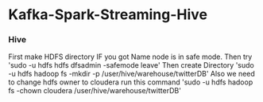 # Kafka-Spark-Streaming-Hive



### Hive 

First make HDFS directory 
IF you got Name node is in safe mode. Then try  'sudo -u hdfs hdfs dfsadmin -safemode leave'
Then create Directory  'sudo -u hdfs hadoop fs -mkdir -p /user/hive/warehouse/twitterDB' 
Also we need to change hdfs owner to cloudera run this command 'sudo -u hdfs hadoop fs -chown cloudera /user/hive/warehouse/twitterDB'
